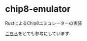 # chip8-emulator
RustによるChip8エミュレーターの実装

[こちら](https://qiita.com/yukinarit/items/4bdc821f1e46b0688d0d)をとても参考にしています.

